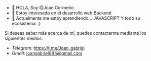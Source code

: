 - 👋 HOLA, Soy @Joan Cermeño
- 👀 Estoy interesado en el desarrollo web Backend
- 🌱 Actualmente me estoy aprendiendo... JAVASCRIPT Y todo su ecosistema. :)
  
Si deseas saber más acerca de mí, puedes contactarme mediante los siguientes medios:

- *Telegram:* https://t.me/Joan_gabriel
- *Gmail:* joangabriel684@gmail.com

<!---
TheJoan684/TheJoan684 is a ✨ special ✨ repository because its `README.md` (this file) appears on your GitHub profile.
You can click the Preview link to take a look at your changes.
--->
